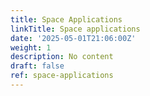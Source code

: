 ```yaml
---
title: Space Applications
linkTitle: Space applications
date: '2025-05-01T21:06:00Z'
weight: 1
description: No content
draft: false
ref: space-applications
---
```



